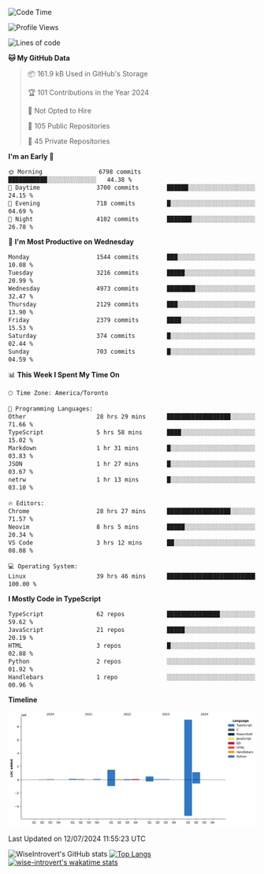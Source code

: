 <!--START_SECTION:waka-->
![Code Time](http://img.shields.io/badge/Code%20Time-1%2C890%20hrs%205%20mins-blue)

![Profile Views](http://img.shields.io/badge/Profile%20Views-0-blue)

![Lines of code](https://img.shields.io/badge/From%20Hello%20World%20I%27ve%20Written-12.9%20million%20lines%20of%20code-blue)

**🐱 My GitHub Data** 

> 📦 161.9 kB Used in GitHub's Storage 
 > 
> 🏆 101 Contributions in the Year 2024
 > 
> 🚫 Not Opted to Hire
 > 
> 📜 105 Public Repositories 
 > 
> 🔑 45 Private Repositories 
 > 
**I'm an Early 🐤** 

```text
🌞 Morning                6798 commits        ███████████░░░░░░░░░░░░░░   44.38 % 
🌆 Daytime                3700 commits        ██████░░░░░░░░░░░░░░░░░░░   24.15 % 
🌃 Evening                718 commits         █░░░░░░░░░░░░░░░░░░░░░░░░   04.69 % 
🌙 Night                  4102 commits        ███████░░░░░░░░░░░░░░░░░░   26.78 % 
```
📅 **I'm Most Productive on Wednesday** 

```text
Monday                   1544 commits        ███░░░░░░░░░░░░░░░░░░░░░░   10.08 % 
Tuesday                  3216 commits        █████░░░░░░░░░░░░░░░░░░░░   20.99 % 
Wednesday                4973 commits        ████████░░░░░░░░░░░░░░░░░   32.47 % 
Thursday                 2129 commits        ███░░░░░░░░░░░░░░░░░░░░░░   13.90 % 
Friday                   2379 commits        ████░░░░░░░░░░░░░░░░░░░░░   15.53 % 
Saturday                 374 commits         █░░░░░░░░░░░░░░░░░░░░░░░░   02.44 % 
Sunday                   703 commits         █░░░░░░░░░░░░░░░░░░░░░░░░   04.59 % 
```


📊 **This Week I Spent My Time On** 

```text
🕑︎ Time Zone: America/Toronto

💬 Programming Languages: 
Other                    28 hrs 29 mins      ██████████████████░░░░░░░   71.66 % 
TypeScript               5 hrs 58 mins       ████░░░░░░░░░░░░░░░░░░░░░   15.02 % 
Markdown                 1 hr 31 mins        █░░░░░░░░░░░░░░░░░░░░░░░░   03.83 % 
JSON                     1 hr 27 mins        █░░░░░░░░░░░░░░░░░░░░░░░░   03.67 % 
netrw                    1 hr 13 mins        █░░░░░░░░░░░░░░░░░░░░░░░░   03.10 % 

🔥 Editors: 
Chrome                   28 hrs 27 mins      ██████████████████░░░░░░░   71.57 % 
Neovim                   8 hrs 5 mins        █████░░░░░░░░░░░░░░░░░░░░   20.34 % 
VS Code                  3 hrs 12 mins       ██░░░░░░░░░░░░░░░░░░░░░░░   08.08 % 

💻 Operating System: 
Linux                    39 hrs 46 mins      █████████████████████████   100.00 % 
```

**I Mostly Code in TypeScript** 

```text
TypeScript               62 repos            ███████████████░░░░░░░░░░   59.62 % 
JavaScript               21 repos            █████░░░░░░░░░░░░░░░░░░░░   20.19 % 
HTML                     3 repos             █░░░░░░░░░░░░░░░░░░░░░░░░   02.88 % 
Python                   2 repos             ░░░░░░░░░░░░░░░░░░░░░░░░░   01.92 % 
Handlebars               1 repo              ░░░░░░░░░░░░░░░░░░░░░░░░░   00.96 % 
```



**Timeline**

![Lines of Code chart](https://raw.githubusercontent.com/wise-introvert/wise-introvert/master/assets/bar_graph.png)


 Last Updated on 12/07/2024 11:55:23 UTC
<!--END_SECTION:waka-->

![WiseIntrovert's GitHub stats](https://github-readme-stats.vercel.app/api?username=wise-introvert&count_private=true&show_icons=true)
[![Top Langs](https://github-readme-stats.vercel.app/api/top-langs/?username=wise-introvert&langs_count=10)](https://github.com/anuraghazra/github-readme-stats)
[![wise-introvert's wakatime stats](https://github-readme-stats.vercel.app/api/wakatime?username=wiseintrovert)](https://github.com/anuraghazra/github-readme-stats)
